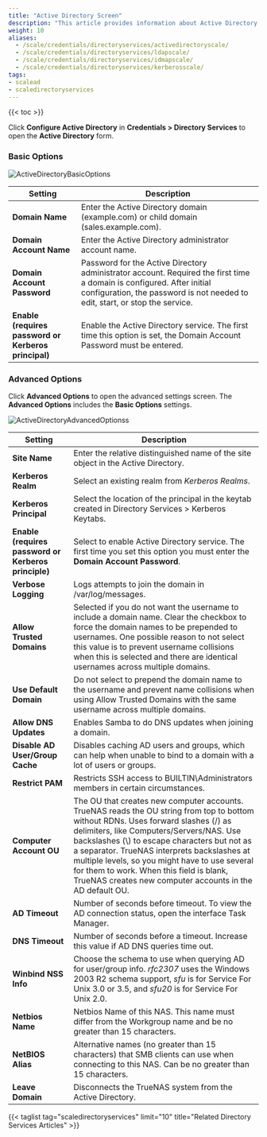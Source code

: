 ```yaml
---
title: "Active Directory Screen"
description: "This article provides information about Active Directory configuration screen settings."
weight: 10
aliases:
  - /scale/credentials/directoryservices/activedirectoryscale/
  - /scale/credentials/directoryservices/ldapscale/
  - /scale/credentials/directoryservices/idmapscale/
  - /scale/credentials/directoryservices/kerberosscale/
tags:
- scalead
- scaledirectoryservices
---
```


{{< toc >}}

Click **Configure Active Directory** in **Credentials > Directory Services** to open the **Active Directory** form.

### Basic Options

![ActiveDirectoryBasicOptions](/images/SCALE/22.12/ActiveDirectoryBasicOptions.png "Active Directory Basic Options")

| Setting | Description |
|---------|-------------|
| **Domain Name** | Enter the Active Directory domain (example.com) or child domain (sales.example.com). |
| **Domain Account Name** | Enter the Active Directory administrator account name. |
| **Domain Account Password** | Password for the Active Directory administrator account. Required the first time a domain is configured. After initial configuration, the password is not needed to edit, start, or stop the service. |
| **Enable (requires password or Kerberos principal)** | Enable the Active Directory service. The first time this option is set, the Domain Account Password must be entered. |

### Advanced Options
Click **Advanced Options** to open the advanced settings screen. The **Advanced Options** includes the **Basic Options** settings.

![ActiveDirectoryAdvancedOptionss](/images/SCALE/22.12/ActiveDirectoryAdvancedOptions.png "Active Directory Advanced Options")

| Setting | Description |
|---------|-------------|
| **Site Name** | Enter the relative distinguished name of the site object in the Active Directory. |
| **Kerberos Realm** | Select an existing realm from *Kerberos Realms*. |
| **Kerberos Principal** | Select the location of the principal in the keytab created in Directory Services > Kerberos Keytabs. |
|**Enable (requires password or Kerberos principle)** | Select to enable Active Directory service. The first time you set this option you must enter the **Domain Account Password**. |
| **Verbose Logging** | Logs attempts to join the domain in /var/log/messages. |
| **Allow Trusted Domains** | Selected if you do not want the username to include a domain name. Clear the checkbox to force the domain names to be prepended to usernames. One possible reason to not select this value is to prevent username collisions when this is selected and there are identical usernames across multiple domains. |
| **Use Default Domain** | Do not select to prepend the domain name to the username and prevent name collisions when using Allow Trusted Domains with the same username across multiple domains. |
| **Allow DNS Updates** | Enables Samba to do DNS updates when joining a domain. |
| **Disable AD User/Group Cache** | Disables caching AD users and groups, which can help when unable to bind to a domain with a lot of users or groups. |
| **Restrict PAM** | Restricts SSH access to BUILTIN\\Administrators members in certain circumstances. |
| **Computer Account OU** | The OU that creates new computer accounts. TrueNAS reads the OU string from top to bottom without RDNs. Uses forward slashes (/) as delimiters, like Computers/Servers/NAS. Use backslashes (\\) to escape characters but not as a separator. TrueNAS interprets backslashes at multiple levels, so you might have to use several for them to work. When this field is blank, TrueNAS creates new computer accounts in the AD default OU. |
| **AD Timeout** | Number of seconds before timeout. To view the AD connection status, open the interface Task Manager. |
| **DNS Timeout** | Number of seconds before a timeout. Increase this value if AD DNS queries time out. |
| **Winbind NSS Info** | Choose the schema to use when querying AD for user/group info. *rfc2307* uses the Windows 2003 R2 schema support, *sfu* is for Service For Unix 3.0 or 3.5, and *sfu20* is for Service For Unix 2.0. |
| **Netbios Name** | Netbios Name of this NAS. This name must differ from the Workgroup name and be no greater than 15 characters. |
| **NetBIOS Alias** | Alternative names (no greater than 15 characters) that SMB clients can use when connecting to this NAS. Can be no greater than 15 characters. |
| **Leave Domain** | Disconnects the TrueNAS system from the Active Directory. |

{{< taglist tag="scaledirectoryservices" limit="10" title="Related Directory Services Articles" >}}
